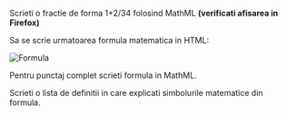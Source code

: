 Scrieti o fractie de forma 1+2/34 folosind MathML <b>(verificati afisarea in Firefox)</b>

Sa se scrie urmatoarea formula matematica in HTML:

![Formula](https://user-images.githubusercontent.com/38056943/77874440-95d87900-7255-11ea-897c-83042da9b4a2.png)

Pentru punctaj complet scrieti formula in MathML.

Scrieti o lista de definitii in care explicati simbolurile matematice din formula.